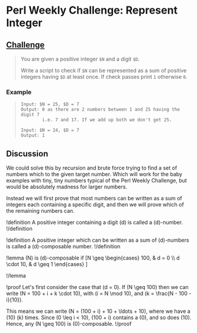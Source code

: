 # Perl Weekly Challenge: Represent Integer

## [Challenge](https://perlweeklychallenge.org/blog/perl-weekly-challenge-113/#TASK1)

> You are given a positive integer `$N` and a digit `$D`.
>
> Write a script to check if `$N` can be represented as a sum of positive
> integers having `$D` at least once. If check passes print `1` otherwise `0`.

### Example

>     Input: $N = 25, $D = 7
>     Output: 0 as there are 2 numbers between 1 and 25 having the digit 7
>             i.e. 7 and 17. If we add up both we don't get 25.
>
>     Input: $N = 24, $D = 7
>     Output: 1

## Discussion

We could solve this by recursion and brute force trying to find a set
of numbers which to the given target number. Which will work
for the baby examples with tiny, tiny numbers typical of the
Perl Weekly Challenge, but would be absolutely madness for larger
numbers.

Instead we will first prove that most numbers can be written
as a sum of integers each containing a specific digit, and then
we will prove which of the remaining numbers can.

!definition
A positive integer containing a digit \(d\) is called a \(d\)-number.
!/definition

!definition
A positive integer which can be written as a sum of \(d\)-numbers
is called a \(d\)-composable number.
!/definition

!lemma
\(N\) is \(d\)-composable if
\[N \geq \begin{cases} 100, & d = 0 \\\\
                       d \cdot 10, & d \geq 1 \end{cases} \]

!/lemma

!proof
Let's first consider the case that \(d = 0\). If \(N \geq 100\)
then we can write \(N = 100 + i + k \cdot 10\), 
with \(i = N \mod 10\), and \(k = \frac{N - 100 - i}{10}\).

This means we can write \(N = (100 + i) + 10 + \ldots + 10\),
where we have a \(10\) \(k\) times. Since \(0 \leq i < 10\), \(100 + i\)
contains a \(0\), and so does \(10\). Hence, any \(N \geq 100\)
is \(0\)-composable.
!/proof


